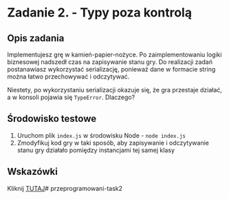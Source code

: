 # Zadanie 2. - Typy poza kontrolą

## Opis zadania

Implementujesz grę w kamień-papier-nożyce. Po zaimplementowaniu logiki biznesowej nadszedł czas na zapisywanie stanu gry. Do realizacji zadań postanawiasz wykorzystać serializację, ponieważ dane w formacie string można łatwo przechowywać i odczytywać.

Niestety, po wykorzystaniu serializacji okazuje się, że gra przestaje działać, a w konsoli pojawia się `TypeError`. Dlaczego?

## Środowisko testowe

1. Uruchom plik `index.js` w środowisku Node - `node index.js`
2. Zmodyfikuj kod gry w taki sposób, aby zapisywanie i odczytywanie stanu gry działało pomiędzy instancjami tej samej klasy

## Wskazówki

Kliknij [TUTAJ](https://przeprogramowani.pl/public/zadania/2-typy-poza-kontrola.pdf)# przeprogramowani-task2
